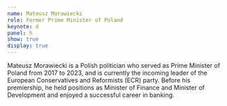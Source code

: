 ```yaml
---
name: Mateusz Morawiecki
role: Former Prime Minister of Poland
keynote: d
panel: h
show: true
display: true
---
```


Mateusz Morawiecki is a Polish politician who served as Prime Minister of Poland from 2017 to 2023, and is currently the incoming leader of the European Conservatives and Reformists (ECR) party. Before his premiership, he held positions as Minister of Finance and Minister of Development and enjoyed a successful career in banking.
